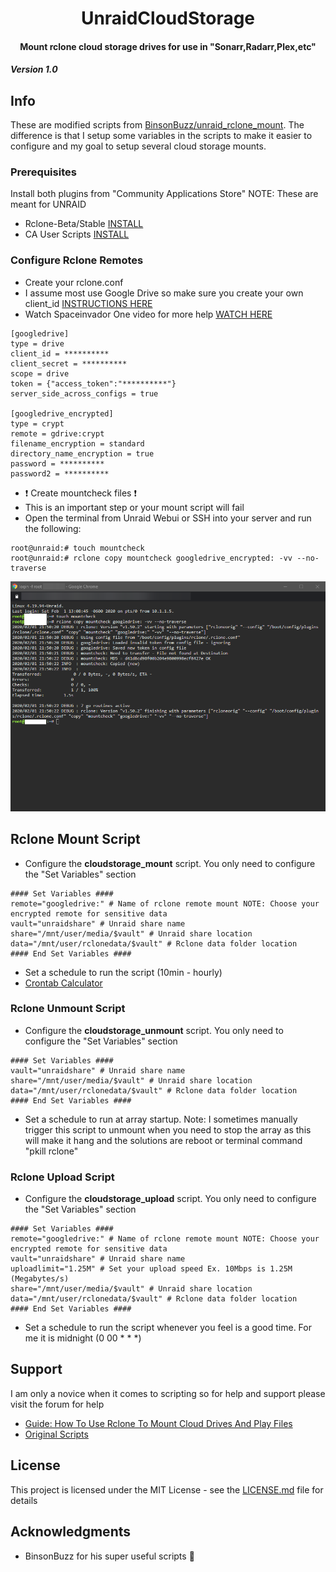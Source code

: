 <center>
<h1 align="center">UnraidCloudStorage</h1>
<h4 align="center">Mount rclone cloud storage drives for use in "Sonarr,Radarr,Plex,etc"</h4>
<h5 align="left"><strong>Version 1.0</strong>
</center>

## Info

These are modified scripts from [BinsonBuzz/unraid_rclone_mount](https://github.com/BinsonBuzz/unraid_rclone_mount). The difference is that I setup some variables in the scripts to make it easier to configure and my goal to setup several cloud storage mounts.

### Prerequisites

Install both plugins from "Community Applications Store"
NOTE: These are meant for UNRAID
- Rclone-Beta/Stable [INSTALL](https://forums.unraid.net/topic/51633-plugin-rclone/)
- CA User Scripts [INSTALL](https://forums.unraid.net/topic/48286-plugin-ca-user-scripts/)

### Configure Rclone Remotes

- Create your rclone.conf
- I assume most use Google Drive so make sure you create your own client_id [INSTRUCTIONS HERE](https://rclone.org/drive/#making-your-own-client-id)
- Watch Spaceinvador One video for more help [WATCH HERE](https://youtu.be/-b9Ow2iX2DQ)

```
[googledrive]
type = drive
client_id = **********
client_secret = **********
scope = drive
token = {"access_token":"**********"}
server_side_across_configs = true

[googledrive_encrypted]
type = crypt
remote = gdrive:crypt
filename_encryption = standard
directory_name_encryption = true
password = **********
password2 = **********
```

- :heavy_exclamation_mark: Create mountcheck files :heavy_exclamation_mark:
- This is an important step or your mount script will fail
- Open the terminal from Unraid Webui or SSH into your server and run the following:


```
root@unraid:# touch mountcheck
root@unraid:# rclone copy mountcheck googledrive_encrypted: -vv --no-traverse
```

![Mountcheck](Screenshots/mountcheck.png)

## Rclone Mount Script

- Configure the <strong>cloudstorage_mount</strong> script. You only need to configure the "Set Variables" section

```
#### Set Variables ####
remote="googledrive:" # Name of rclone remote mount NOTE: Choose your encrypted remote for sensitive data
vault="unraidshare" # Unraid share name
share="/mnt/user/media/$vault" # Unraid share location
data="/mnt/user/rclonedata/$vault" # Rclone data folder location
#### End Set Variables ####
```
- Set a schedule to run the script (10min - hourly)
- [Crontab Calculator](https://crontab.guru/)

### Rclone Unmount Script

- Configure the <strong>cloudstorage_unmount</strong> script. You only need to configure the "Set Variables" section

```
#### Set Variables ####
vault="unraidshare" # Unraid share name
share="/mnt/user/media/$vault" # Unraid share location
data="/mnt/user/rclonedata/$vault" # Rclone data folder location
#### End Set Variables ####
```
- Set a schedule to run at array startup. Note: I sometimes manually trigger this script to unmount when you need to stop the array as this will make it hang and the solutions are reboot or terminal command "pkill rclone"

### Rclone Upload Script

- Configure the <strong>cloudstorage_upload</strong> script. You only need to configure the "Set Variables" section

```
#### Set Variables ####
remote="googledrive:" # Name of rclone remote mount NOTE: Choose your encrypted remote for sensitive data
vault="unraidshare" # Unraid share name
uploadlimit="1.25M" # Set your upload speed Ex. 10Mbps is 1.25M (Megabytes/s)
share="/mnt/user/media/$vault" # Unraid share location
data="/mnt/user/rclonedata/$vault" # Rclone data folder location
#### End Set Variables ####
```
- Set a schedule to run the script whenever you feel is a good time. For me it is midnight (0 00 * * *)
## Support

I am only a novice when it comes to scripting so for help and support please visit the forum for help

- [Guide: How To Use Rclone To Mount Cloud Drives And Play Files](https://forums.unraid.net/topic/75436-guide-how-to-use-rclone-to-mount-cloud-drives-and-play-files/)
- [Original Scripts](https://github.com/BinsonBuzz/unraid_rclone_mount)

## License

This project is licensed under the MIT License - see the [LICENSE.md](LICENSE.md) file for details

## Acknowledgments

* BinsonBuzz for his super useful scripts :clap:
